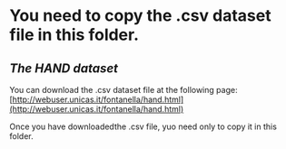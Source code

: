 # You need to copy the .csv dataset file in this folder.

## _The HAND dataset_

You can download the .csv dataset file at the following page:
 [http://webuser.unicas.it/fontanella/hand.html](http://webuser.unicas.it/fontanella/hand.html)

Once you have downloadedthe .csv file, yuo need only to copy it in this folder.